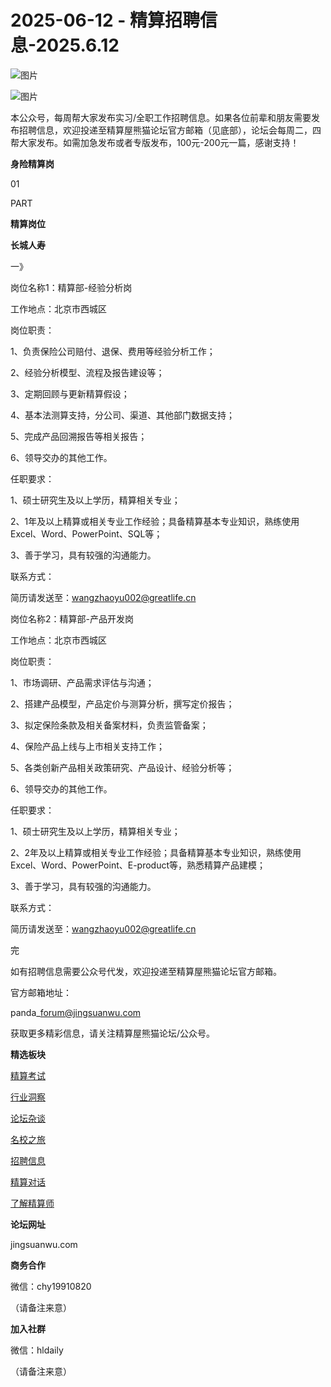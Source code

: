 # 2025-06-12 - 精算招聘信息-2025.6.12

![图片](https://mmbiz.qpic.cn/mmbiz_jpg/PVTr5cqOmdsiaicIRGthO3IhpdkibrFUWVU1xAtP9ZY24c0vAhCVJo55thjfrfia19NvibyVvich2UW9I8vGCty5LxNw/640?wx_fmt=jpeg&tp=webp&wxfrom=5&wx_lazy=1)

![图片](https://mmbiz.qpic.cn/mmbiz_png/7QRTvkK2qC63c02mKcsfAaJ8sNcicTvg22UkHHibvKiasFS9FS6E4FeV0Dibe7as7h4tm8p7EfNfI06adlGbL2icYjw/640?wx_fmt=png&tp=webp&wxfrom=5&wx_lazy=1)

本公众号，每周帮大家发布实习/全职工作招聘信息。如果各位前辈和朋友需要发布招聘信息，欢迎投递至精算屋熊猫论坛官方邮箱（见底部），论坛会每周二，四帮大家发布。如需加急发布或者专版发布，100元-200元一篇，感谢支持！

**身险精算岗**

01

PART

**精算岗位**

****长城人寿****

一》

岗位名称1：精算部-经验分析岗

工作地点：北京市西城区

岗位职责：

1、负责保险公司赔付、退保、费用等经验分析工作；

2、经验分析模型、流程及报告建设等；

3、定期回顾与更新精算假设；

4、基本法测算支持，分公司、渠道、其他部门数据支持；

5、完成产品回溯报告等相关报告；

6、领导交办的其他工作。

任职要求：

1、硕士研究生及以上学历，精算相关专业；

2、1年及以上精算或相关专业工作经验；具备精算基本专业知识，熟练使用Excel、Word、PowerPoint、SQL等；

3、善于学习，具有较强的沟通能力。

联系方式：

简历请发送至：wangzhaoyu002@greatlife.cn

岗位名称2：精算部-产品开发岗

工作地点：北京市西城区

岗位职责：

1、市场调研、产品需求评估与沟通；

2、搭建产品模型，产品定价与测算分析，撰写定价报告；

3、拟定保险条款及相关备案材料，负责监管备案；

4、保险产品上线与上市相关支持工作；

5、各类创新产品相关政策研究、产品设计、经验分析等；

6、领导交办的其他工作。

任职要求：

1、硕士研究生及以上学历，精算相关专业；

2、2年及以上精算或相关专业工作经验；具备精算基本专业知识，熟练使用Excel、Word、PowerPoint、E-product等，熟悉精算产品建模；

3、善于学习，具有较强的沟通能力。

联系方式：

简历请发送至：wangzhaoyu002@greatlife.cn



完

如有招聘信息需要公众号代发，欢迎投递至精算屋熊猫论坛官方邮箱。

官方邮箱地址：

panda\_forum@jingsuanwu.com

获取更多精彩信息，请关注精算屋熊猫论坛/公众号。

**精选板块**

[精算考试](https://mp.weixin.qq.com/mp/appmsgalbum?__biz=Mzg5NzkwMTMzMA==&action=getalbum&album_id=2804960172988448769#wechat_redirect)

[行业洞察](https://mp.weixin.qq.com/mp/appmsgalbum?__biz=Mzg5NzkwMTMzMA==&action=getalbum&album_id=2804965799378829313#wechat_redirect)

[论坛杂谈](https://mp.weixin.qq.com/mp/appmsgalbum?__biz=Mzg5NzkwMTMzMA==&action=getalbum&album_id=2804979947286315009#wechat_redirect)

[名校之旅](https://mp.weixin.qq.com/mp/appmsgalbum?__biz=Mzg5NzkwMTMzMA==&action=getalbum&album_id=2804975288236654595#wechat_redirect)

[招聘信息](https://mp.weixin.qq.com/mp/appmsgalbum?__biz=Mzg5NzkwMTMzMA==&action=getalbum&album_id=2809916434738069507#wechat_redirect)

[精算对话](https://mp.weixin.qq.com/mp/appmsgalbum?__biz=Mzg5NzkwMTMzMA==&action=getalbum&album_id=3028246288796221446#wechat_redirect)

[了解精算师](https://mp.weixin.qq.com/mp/appmsgalbum?__biz=Mzg5NzkwMTMzMA==&action=getalbum&album_id=2804971247444180995#wechat_redirect)

**论坛网址**

jingsuanwu.com

**商务合作**

微信：chy19910820

（请备注来意）

**加入社群**

微信：hldaily

（请备注来意）